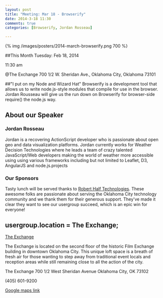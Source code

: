 ```yaml
---
layout: post
title: "Meeting: Mar 18 - Browserify"
date: 2014-3-18 11:30
comments: true
categories: [Browserify, Jordan Rosseau]

---
```

{% img /images/posters/2014-march-browserify.png 700 %}

##This Month
Tuesday: Feb 18, 2014 

11:30 am

@The Exchange
700 1/2 W. Sheridan Ave.,
Oklahoma City, Oklahoma
73101


##"I put on my Node and Wizard Hat"
Browserify is a development tool that allows us to write node.js-style modules that compile for use in the browser. Jordan Rousseau will give us the run down on Browserify for browser-side require() the node.js way.
<!-- more -->

## About our Speaker

### Jordan Rosseau
Jordan is a recovering ActionScript developer who is passionate about open geo and data visualization platforms. Jordan currently works for Weather Decision Technologies where he leads a team of crazy talented JavaScript/Web developers making the world of weather more accessible using using various frameworks including but not limited to Leaflet, D3, AngularJS and node.js.projects

### Our Sponsors
Tasty lunch will be served thanks to [Robert Half Technologies](http://www.roberthalftechnology.com/). These awesome folks are passionate about serving the Oklahoma City technology community and we thank them for their generous support. They've made it clear they want to see our usergroup succeed, which is an epic win for everyone!

## usergroup.location = The Exchange;


[The Exchange](http://www.exchangeokc.com/) 

The Exchange is located on the second floor of the historic Film Exchange building in downtown Oklahoma City.  This unique loft space is a breath of fresh air for those wanting to step away from traditional event locals and reception areas while still remaining close to all the action of the city.

The Exchange
700 1/2 West Sheridan Avenue
Oklahoma City, OK 73102

(405) 601-9200    


[Google maps link](https://maps.google.com/maps?q=+700+West+Sheridan+Avenue+Oklahoma+City,+OK+73102&hl=en&sll=37.0625,-95.677068&sspn=83.75977,57.919922&hnear=700+W+Sheridan+Ave,+Oklahoma+City,+Oklahoma+73102&t=m&z=17)

